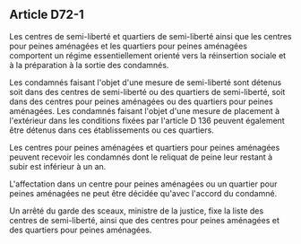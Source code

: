 Article D72-1
----
Les centres de semi-liberté et quartiers de semi-liberté ainsi que les centres
pour peines aménagées et les quartiers pour peines aménagées comportent un
régime essentiellement orienté vers la réinsertion sociale et à la préparation à
la sortie des condamnés.

Les condamnés faisant l'objet d'une mesure de semi-liberté sont détenus soit
dans des centres de semi-liberté ou des quartiers de semi-liberté, soit dans des
centres pour peines aménagées ou des quartiers pour peines aménagées. Les
condamnés faisant l'objet d'une mesure de placement à l'extérieur dans les
conditions fixées par l'article D 136 peuvent également être détenus dans ces
établissements ou ces quartiers.

Les centres pour peines aménagées et quartiers pour peines aménagées peuvent
recevoir les condamnés dont le reliquat de peine leur restant à subir est
inférieur à un an.

L'affectation dans un centre pour peines aménagées ou un quartier pour peines
aménagées ne peut être décidée qu'avec l'accord du condamné.

Un arrêté du garde des sceaux, ministre de la justice, fixe la liste des centres
de semi-liberté, ainsi que des centres pour peines aménagées et des quartiers
pour peines aménagées.
